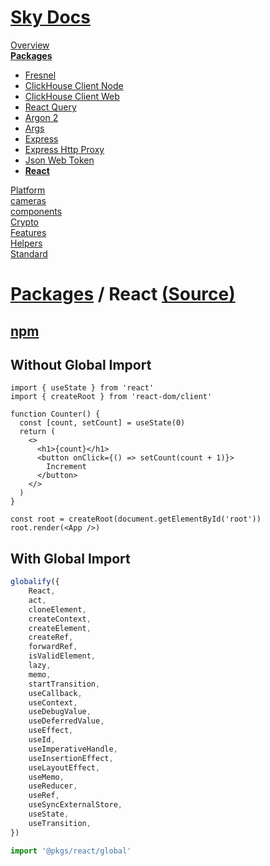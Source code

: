 <!--- This React was auto-generated using "npx sky readme" --> 

# [Sky Docs](../../README.md)

[Overview](..%2F..%2Fdocs%2FREADME.md)   
**[Packages](..%2F..%2F%40pkgs%2FREADME.md)**   
* [Fresnel](..%2F..%2F%40pkgs%2F%40artsy%2Ffresnel%2FREADME.md)
* [ClickHouse Client Node](..%2F..%2F%40pkgs%2F%40clickhouse%2Fclient-node%2FREADME.md)
* [ClickHouse Client Web](..%2F..%2F%40pkgs%2F%40clickhouse%2Fclient-web%2FREADME.md)
* [React Query](..%2F..%2F%40pkgs%2F%40tanstack%2Freact-query%2FREADME.md)
* [Argon 2](..%2F..%2F%40pkgs%2Fargon2%2FREADME.md)
* [Args](..%2F..%2F%40pkgs%2Fargs%2FREADME.md)
* [Express](..%2F..%2F%40pkgs%2Fexpress%2FREADME.md)
* [Express Http Proxy](..%2F..%2F%40pkgs%2Fexpress-http-proxy%2FREADME.md)
* [Json Web Token](..%2F..%2F%40pkgs%2Fjsonwebtoken%2FREADME.md)
* **[React](..%2F..%2F%40pkgs%2Freact%2FREADME.md)**
  
[Platform](..%2F..%2F%40platform%2FREADME.md)   
[cameras](..%2F..%2Fcameras%2FREADME.md)   
[components](..%2F..%2Fcomponents%2FREADME.md)   
[Crypto](..%2F..%2Fcrypto%2FREADME.md)   
[Features](..%2F..%2Ffeatures%2FREADME.md)   
[Helpers](..%2F..%2Fhelpers%2FREADME.md)   
[Standard](..%2F..%2Fstandard%2FREADME.md)   

# [Packages](..%2F..%2F%40pkgs%2FREADME.md) / React [(Source)](..%2F..%2F%40pkgs%2Freact%2F)

## [npm](https://www.npmjs.com/package/react)

## Without Global Import

```tsx
import { useState } from 'react'
import { createRoot } from 'react-dom/client'

function Counter() {
  const [count, setCount] = useState(0)
  return (
    <>
      <h1>{count}</h1>
      <button onClick={() => setCount(count + 1)}>
        Increment
      </button>
    </>
  )
}

const root = createRoot(document.getElementById('root'))
root.render(<App />)

```

## With Global Import

```typescript
globalify({
    React,
    act,
    cloneElement,
    createContext,
    createElement,
    createRef,
    forwardRef,
    isValidElement,
    lazy,
    memo,
    startTransition,
    useCallback,
    useContext,
    useDebugValue,
    useDeferredValue,
    useEffect,
    useId,
    useImperativeHandle,
    useInsertionEffect,
    useLayoutEffect,
    useMemo,
    useReducer,
    useRef,
    useSyncExternalStore,
    useState,
    useTransition,
})

```

```typescript
import '@pkgs/react/global'

```